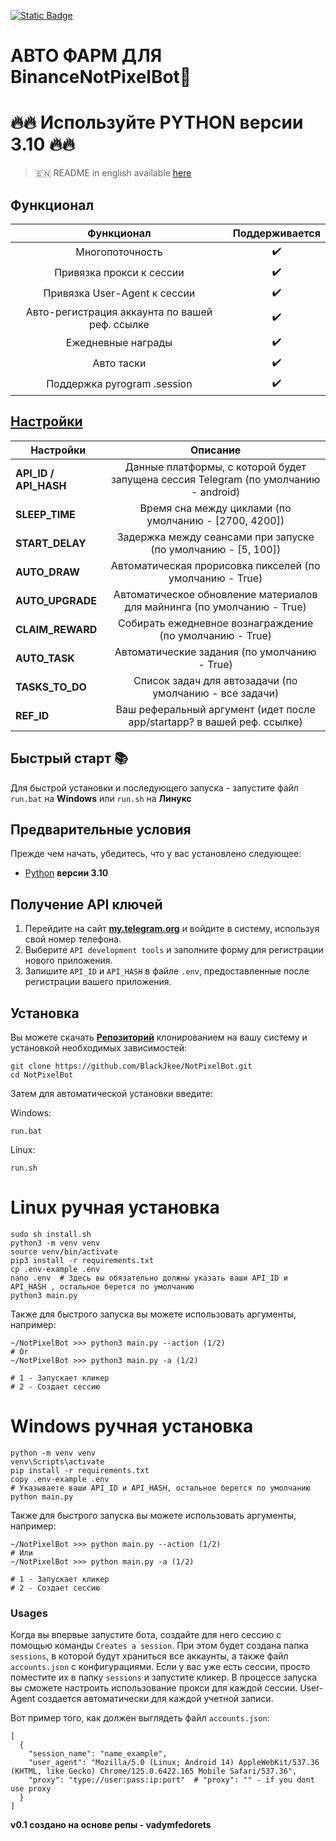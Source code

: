 [![Static Badge](https://img.shields.io/badge/Telegram-Bot%20Link-Link?style=for-the-badge&logo=Telegram&logoColor=white&logoSize=auto&color=blue)](https://t.me/Binance_Moonbix_bot/start?startApp=ref_1197825376&startapp=ref_1197825376&utm_medium=web_share_copy)

# АВТО ФАРМ ДЛЯ BinanceNotPixelBot🚀



# 🔥🔥 Используйте PYTHON версии 3.10 🔥🔥

> 🇪🇳 README in english available [here](README-EN)

## Функционал  
|                   Функционал                   | Поддерживается |
|:----------------------------------------------:|:--------------:|
|                Многопоточность                 |       ✔️       | 
|            Привязка прокси к сессии            |       ✔️       |
|          Привязка User-Agent к сессии          |       ✔️       | 
| Авто-регистрация аккаунта по вашей реф. ссылке |       ✔️       |
|               Ежедневные награды               |       ✔️       |
|                   Авто таски                   |       ✔️       |
|          Поддержка pyrogram .session           |       ✔️       |


## [Настройки](https://github.com/BlackJkee/NotPixelBot/blob/main/.env-example/)
|       Настройки         |                              Описание                                               |
|-------------------------|:-----------------------------------------------------------------------------------:|
| **API_ID / API_HASH**   | Данные платформы, с которой будет запущена сессия Telegram (по умолчанию - android) |
| **SLEEP_TIME**          |           Время сна между циклами (по умолчанию - [2700, 4200])                     |
| **START_DELAY**         |            Задержка между сеансами при запуске (по умолчанию - [5, 100])            |
| **AUTO_DRAW**           |            Автоматическая прорисовка пикселей (по умолчанию - True)                 |
| **AUTO_UPGRADE**        |       Автоматическое обновление материалов для майнинга (по умолчанию - True)       |
| **CLAIM_REWARD**        |              Собирать ежедневное вознаграждение (по умолчанию - True)               |
| **AUTO_TASK**           |                Автоматические задания (по умолчанию - True)                         |
| **TASKS_TO_DO**         |          Список задач для автозадачи (по умолчанию - все задачи)                    |
| **REF_ID**              |   Ваш реферальный аргумент (идет после app/startapp? в вашей реф. ссылке)           |

## Быстрый старт 📚

Для быстрой установки и последующего запуска - запустите файл `run.bat` на **Windows** или `run.sh` на **Линукс**

## Предварительные условия
Прежде чем начать, убедитесь, что у вас установлено следующее:
- [Python](https://www.python.org/downloads/release/python-3100/) **версии 3.10**

## Получение API ключей
1. Перейдите на сайт [**my.telegram.org**](https://my.telegram.org/auth) и войдите в систему, используя свой номер телефона.
2. Выберите `API development tools` и заполните форму для регистрации нового приложения.
3. Запишите `API_ID` и `API_HASH` в файле `.env`, предоставленные после регистрации вашего приложения.

## Установка
Вы можете скачать [**Репозиторий**](https://github.com/BlackJkee/NotPixelBot) клонированием на вашу систему и установкой необходимых зависимостей:
```shell
git clone https://github.com/BlackJkee/NotPixelBot.git
cd NotPixelBot
```

Затем для автоматической установки введите:

Windows:
```shell
run.bat
```

Linux:
```shell
run.sh
```

# Linux ручная установка
```shell
sudo sh install.sh
python3 -m venv venv
source venv/bin/activate
pip3 install -r requirements.txt
cp .env-example .env
nano .env  # Здесь вы обязательно должны указать ваши API_ID и API_HASH , остальное берется по умолчанию
python3 main.py
```

Также для быстрого запуска вы можете использовать аргументы, например:
```shell
~/NotPixelBot >>> python3 main.py --action (1/2)
# Or
~/NotPixelBot >>> python3 main.py -a (1/2)

# 1 - Запускает кликер
# 2 - Создает сессию
```


# Windows ручная установка
```shell
python -m venv venv
venv\Scripts\activate
pip install -r requirements.txt
copy .env-example .env
# Указываете ваши API_ID и API_HASH, остальное берется по умолчанию
python main.py
```

Также для быстрого запуска вы можете использовать аргументы, например:
```shell
~/NotPixelBot >>> python main.py --action (1/2)
# Или
~/NotPixelBot >>> python main.py -a (1/2)

# 1 - Запускает кликер
# 2 - Создает сессию
```

### Usages
Когда вы впервые запустите бота, создайте для него сессию с помощью команды `Creates a session`. При этом будет создана папка `sessions`, в которой будут храниться все аккаунты, а также файл `accounts.json` с конфигурациями.
Если у вас уже есть сессии, просто поместите их в папку `sessions` и запустите кликер. В процессе запуска вы сможете настроить использование прокси для каждой сессии.
User-Agent создается автоматически для каждой учетной записи.

Вот пример того, как должен выглядеть файл `accounts.json`:
```shell
[
  {
    "session_name": "name_example",
    "user_agent": "Mozilla/5.0 (Linux; Android 14) AppleWebKit/537.36 (KHTML, like Gecko) Chrome/125.0.6422.165 Mobile Safari/537.36",
    "proxy": "type://user:pass:ip:port"  # "proxy": "" - if you dont use proxy
  }
]
```

**v0.1 создано на основе репы - vadymfedorets**
